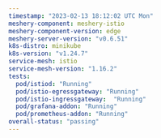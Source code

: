 ```yaml
---
timestamp: "2023-02-13 18:12:02 UTC Mon"
meshery-component: meshery-istio
meshery-component-version: edge
meshery-server-version: "v0.6.51"
k8s-distro: minikube
k8s-version: "v1.24.7"
service-mesh: istio
service-mesh-version: "1.16.2"
tests:
  pod/istiod: "Running"
  pod/istio-egressgateway: "Running"
  pod/istio-ingressgateway:  "Running"
  pod/grafana-addon: "Running"
  pod/prometheus-addon: "Running"
overall-status: "passing"
---
```

